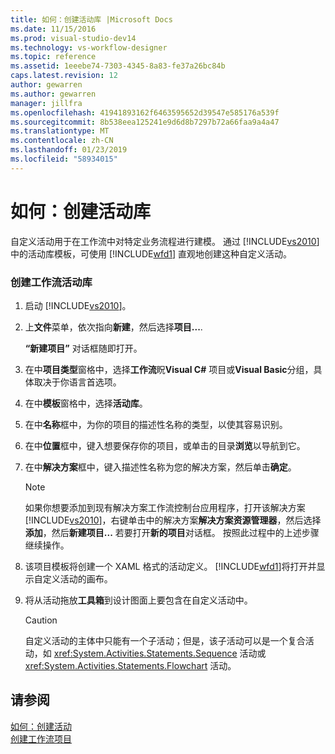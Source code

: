 ```yaml
---
title: 如何：创建活动库 |Microsoft Docs
ms.date: 11/15/2016
ms.prod: visual-studio-dev14
ms.technology: vs-workflow-designer
ms.topic: reference
ms.assetid: 1eeebe74-7303-4345-8a83-fe37a26bc84b
caps.latest.revision: 12
author: gewarren
ms.author: gewarren
manager: jillfra
ms.openlocfilehash: 41941893162f6463595652d39547e585176a539f
ms.sourcegitcommit: 8b538eea125241e9d6d8b7297b72a66faa9a4a47
ms.translationtype: MT
ms.contentlocale: zh-CN
ms.lasthandoff: 01/23/2019
ms.locfileid: "58934015"
---
```

# <a name="how-to-create-an-activity-library"></a>如何：创建活动库
自定义活动用于在工作流中对特定业务流程进行建模。 通过 [!INCLUDE[vs2010](../includes/vs2010-md.md)] 中的活动库模板，可使用 [!INCLUDE[wfd1](../includes/wfd1-md.md)] 直观地创建这种自定义活动。  
  
### <a name="to-create-a-workflow-activity-library"></a>创建工作流活动库  
  
1.  启动 [!INCLUDE[vs2010](../includes/vs2010-md.md)]。  
  
2.  上**文件**菜单，依次指向**新建**，然后选择**项目...**.  
  
     **“新建项目”** 对话框随即打开。  
  
3.  在中**项目类型**窗格中，选择**工作流**眖**Visual C#** 项目或**Visual Basic**分组，具体取决于你语言首选项。  
  
4.  在中**模板**窗格中，选择**活动库**。  
  
5.  在中**名称**框中，为你的项目的描述性名称的类型，以使其容易识别。  
  
6.  在中**位置**框中，键入想要保存你的项目，或单击的目录**浏览**以导航到它。  
  
7.  在中**解决方案**框中，键入描述性名称为您的解决方案，然后单击**确定**。  
  
    > [!NOTE]
    >  如果你想要添加到现有解决方案工作流控制台应用程序，打开该解决方案[!INCLUDE[vs2010](../includes/vs2010-md.md)]，右键单击中的解决方案**解决方案资源管理器**，然后选择**添加**，然后**新建项目...** 若要打开**新的项目**对话框。 按照此过程中的上述步骤继续操作。  
  
8.  该项目模板将创建一个 XAML 格式的活动定义。 [!INCLUDE[wfd1](../includes/wfd1-md.md)]将打开并显示自定义活动的画布。  
  
9. 将从活动拖放**工具箱**到设计图面上要包含在自定义活动中。  
  
    > [!CAUTION]
    >  自定义活动的主体中只能有一个子活动；但是，该子活动可以是一个复合活动，如 <xref:System.Activities.Statements.Sequence> 活动或 <xref:System.Activities.Statements.Flowchart> 活动。  
  
## <a name="see-also"></a>请参阅  
 [如何：创建活动](http://msdn.microsoft.com/library/c09b1e99-21b5-4d96-9c04-ec31db3f4436)   
 [创建工作流项目](../workflow-designer/creating-a-workflow-project.md)